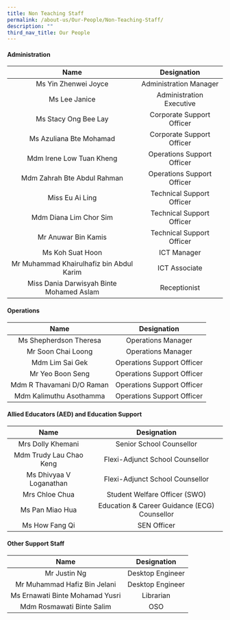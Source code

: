 ```yaml
---
title: Non Teaching Staff
permalink: /about-us/Our-People/Non-Teaching-Staff/
description: ""
third_nav_title: Our People
---
```

#### **Administration**

|                   Name                   |           Designation          |
|:----------------------------------------:|:------------------------------:|
| Ms Yin Zhenwei Joyce                     | Administration Manager  |
| Ms Lee Janice                            |  Administration Executive      |
| Ms Stacy Ong Bee Lay                     | Corporate Support Officer      |
| Ms Azuliana Bte Mohamad                  | Corporate Support Officer      |
| Mdm Irene Low Tuan Kheng                 | Operations Support Officer     |
| Mdm Zahrah Bte Abdul Rahman              | Operations Support Officer     |
| Miss Eu Ai Ling                          | Technical Support Officer      |
| Mdm Diana Lim Chor Sim                   | Technical Support Officer      |
| Mr Anuwar Bin Kamis                      | Technical Support Officer      |
| Ms Koh Suat Hoon | ICT Manager                  |
| Mr Muhammad Khairulhafiz bin Abdul Karim                         | ICT Associate                    |
| Miss Dania Darwisyah Binte Mohamed Aslam | Receptionist                   |

#### **Operations**

|            Name           |         Designation        |
|:-------------------------:|:--------------------------:|
| Ms Shepherdson Theresa    | Operations Manager         |
| Mr Soon Chai Loong        | Operations Manager         |
| Mdm Lim Sai Gek           | Operations Support Officer |
| Mr Yeo Boon Seng          | Operations Support Officer |
| Mdm R Thavamani D/O Raman | Operations Support Officer |
| Mdm Kalimuthu Asothamma   | Operations Support Officer |

#### **Allied Educators (AED) and Education Support**

|           Name          |                  Designation                  |
|:-----------------------:|:---------------------------------------------:|
| Mrs Dolly Khemani | Senior School Counsellor               |
| Mdm Trudy Lau Chao Keng    | Flexi-Adjunct School Counsellor                      |
|Ms Dhivyaa V Loganathan | Flexi-Adjunct School Counsellor |
| Mrs Chloe Chua          | Student Welfare Officer (SWO)                 |
| Ms Pan Miao Hua         |  Education & Career Guidance (ECG) Counsellor |
| Ms How Fang Qi          | SEN Officer                                   |

#### **Other Support Staff**

|           Name          |                  Designation                 |
|:-----------------------:|:--------------------------------------------:|
|   Mr Justin Ng  |           Desktop Engineer          |
| Mr Muhammad Hafiz Bin Jelani |        Desktop Engineer       |
|     Ms Ernawati Binte Mohamad Yusri   | Librarian |
| Mdm Rosmawati Binte Salim      | OSO|